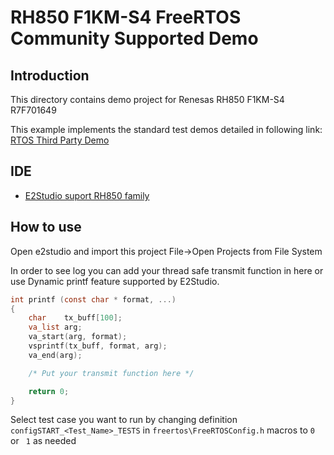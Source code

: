 # RH850 F1KM-S4 FreeRTOS Community Supported Demo

## Introduction
This directory contains demo project for Renesas RH850 F1KM-S4 R7F701649

This example implements the standard test demos detailed in following link: [RTOS Third Party Demo](https://github.com/FreeRTOS/FreeRTOS/blob/main/FreeRTOS/Demo/ThirdParty/Template/README.md)

## IDE
- [E2Studio suport RH850 family](https://www.renesas.com/us/en/software-tool/e2studio-information-rh850-family)

## How to use
Open e2studio and import this project File->Open Projects from File System

In order to see log you can add your thread safe transmit function in here or use Dynamic printf feature supported by E2Studio.

```c
int printf (const char * format, ...)
{
    char    tx_buff[100];
    va_list arg;
    va_start(arg, format);
    vsprintf(tx_buff, format, arg);
    va_end(arg);

    /* Put your transmit function here */

    return 0;
}

```

Select test case you want to run by changing definition `configSTART_<Test_Name>_TESTS` in `freertos\FreeRTOSConfig.h` macros to `0` or ` 1` as needed

